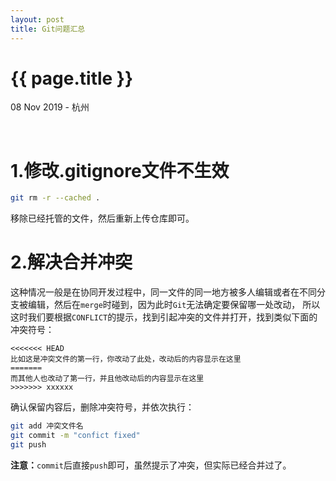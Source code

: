 ```yaml
---
layout: post
title: Git问题汇总
---
```


{{ page.title }}
================

<p class="meta">08 Nov 2019 - 杭州</p>

<br> 

# 1.修改.gitignore文件不生效
```bash
git rm -r --cached .
```
移除已经托管的文件，然后重新上传仓库即可。
# 2.解决合并冲突 
这种情况一般是在协同开发过程中，同一文件的同一地方被多人编辑或者在不同分支被编辑，然后在`merge`时碰到，因为此时`Git`无法确定要保留哪一处改动，
所以这时我们要根据`CONFLICT`的提示，找到引起冲突的文件并打开，找到类似下面的冲突符号：
```
<<<<<<< HEAD
比如这是冲突文件的第一行，你改动了此处，改动后的内容显示在这里
=======
而其他人也改动了第一行，并且他改动后的内容显示在这里
>>>>>>> xxxxxx
```
确认保留内容后，删除冲突符号，并依次执行：
```bash
git add 冲突文件名
git commit -m "confict fixed"
git push
```
**注意：**`commit`后直接`push`即可，虽然提示了冲突，但实际已经合并过了。  
<br>